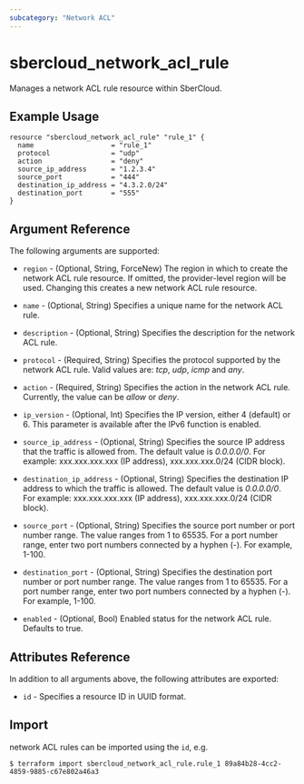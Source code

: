 ```yaml
---
subcategory: "Network ACL"
---
```


# sbercloud\_network\_acl\_rule

Manages a network ACL rule resource within SberCloud.

## Example Usage

```hcl
resource "sbercloud_network_acl_rule" "rule_1" {
  name                   = "rule_1"
  protocol               = "udp"
  action                 = "deny"
  source_ip_address      = "1.2.3.4"
  source_port            = "444"
  destination_ip_address = "4.3.2.0/24"
  destination_port       = "555"
}
```

## Argument Reference

The following arguments are supported:

* `region` - (Optional, String, ForceNew) The region in which to create the network ACL rule resource. If omitted, the provider-level region will be used. Changing this creates a new network ACL rule resource.

* `name` - (Optional, String) Specifies a unique name for the network ACL rule.

* `description` - (Optional, String) Specifies the description for the network ACL rule.

* `protocol` - (Required, String) Specifies the protocol supported by the network ACL rule.
     Valid values are: *tcp*, *udp*, *icmp* and *any*.

* `action` - (Required, String) Specifies the action in the network ACL rule. Currently, the value can be *allow* or *deny*.

* `ip_version` - (Optional, Int) Specifies the IP version, either 4 (default) or 6. This parameter is
    available after the IPv6 function is enabled.

* `source_ip_address` - (Optional, String) Specifies the source IP address that the traffic is allowed from.
    The default value is *0.0.0.0/0*. For example: xxx.xxx.xxx.xxx (IP address), xxx.xxx.xxx.0/24 (CIDR block).

* `destination_ip_address` - (Optional, String) Specifies the destination IP address to which the traffic is allowed.
    The default value is *0.0.0.0/0*. For example: xxx.xxx.xxx.xxx (IP address), xxx.xxx.xxx.0/24 (CIDR block).

* `source_port` - (Optional, String) Specifies the source port number or port number range. The value ranges from 1 to 65535.
    For a port number range, enter two port numbers connected by a hyphen (-). For example, 1-100.

* `destination_port` - (Optional, String) Specifies the destination port number or port number range. The value ranges from 1 to 65535.
    For a port number range, enter two port numbers connected by a hyphen (-). For example, 1-100.

* `enabled` - (Optional, Bool) Enabled status for the network ACL rule. Defaults to true.


## Attributes Reference

In addition to all arguments above, the following attributes are exported:

* `id` - Specifies a resource ID in UUID format.

## Import

network ACL rules can be imported using the `id`, e.g.

```
$ terraform import sbercloud_network_acl_rule.rule_1 89a84b28-4cc2-4859-9885-c67e802a46a3
```
